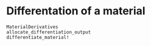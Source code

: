 # Differentation of a material
```@docs
MaterialDerivatives
allocate_differentiation_output
differentiate_material!
```
